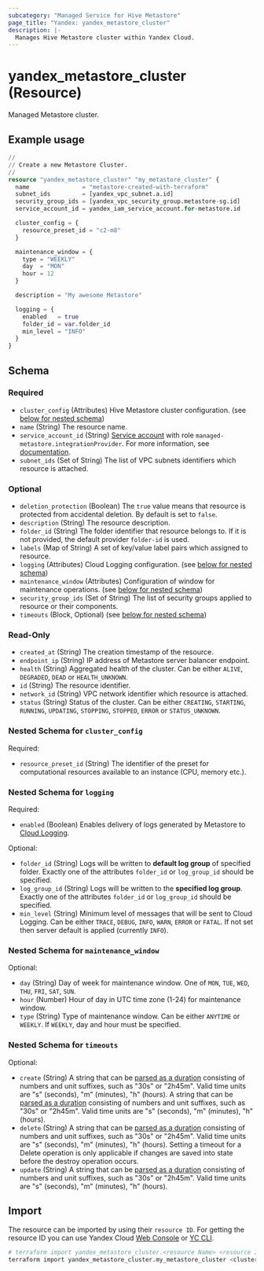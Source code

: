 ```yaml
---
subcategory: "Managed Service for Hive Metastore"
page_title: "Yandex: yandex_metastore_cluster"
description: |-
  Manages Hive Metastore cluster within Yandex Cloud.
---
```


# yandex_metastore_cluster (Resource)

Managed Metastore cluster.

## Example usage

```terraform
//
// Create a new Metastore Cluster.
//
resource "yandex_metastore_cluster" "my_metastore_cluster" {
  name               = "metastore-created-with-terraform"
  subnet_ids         = [yandex_vpc_subnet.a.id]
  security_group_ids = [yandex_vpc_security_group.metastore-sg.id]
  service_account_id = yandex_iam_service_account.for-metastore.id

  cluster_config = {
    resource_preset_id = "c2-m8"
  }

  maintenance_window = {
    type = "WEEKLY"
    day  = "MON"
    hour = 12
  }

  description = "My awesome Metastore"

  logging = {
    enabled   = true
    folder_id = var.folder_id
    min_level = "INFO"
  }
}
```

<!-- schema generated by tfplugindocs -->
## Schema

### Required

- `cluster_config` (Attributes) Hive Metastore cluster configuration. (see [below for nested schema](#nestedatt--cluster_config))
- `name` (String) The resource name.
- `service_account_id` (String) [Service account](https://yandex.cloud/docs/iam/concepts/users/service-accounts) with role `managed-metastore.integrationProvider`. For more information, see [documentation](https://yandex.cloud/docs/metadata-hub/concepts/metastore-impersonation).
- `subnet_ids` (Set of String) The list of VPC subnets identifiers which resource is attached.

### Optional

- `deletion_protection` (Boolean) The `true` value means that resource is protected from accidental deletion. By default is set to `false`.
- `description` (String) The resource description.
- `folder_id` (String) The folder identifier that resource belongs to. If it is not provided, the default provider `folder-id` is used.
- `labels` (Map of String) A set of key/value label pairs which assigned to resource.
- `logging` (Attributes) Cloud Logging configuration. (see [below for nested schema](#nestedatt--logging))
- `maintenance_window` (Attributes) Configuration of window for maintenance operations. (see [below for nested schema](#nestedatt--maintenance_window))
- `security_group_ids` (Set of String) The list of security groups applied to resource or their components.
- `timeouts` (Block, Optional) (see [below for nested schema](#nestedblock--timeouts))

### Read-Only

- `created_at` (String) The creation timestamp of the resource.
- `endpoint_ip` (String) IP address of Metastore server balancer endpoint.
- `health` (String) Aggregated health of the cluster. Can be either `ALIVE`, `DEGRADED`, `DEAD` or `HEALTH_UNKNOWN`.
- `id` (String) The resource identifier.
- `network_id` (String) VPC network identifier which resource is attached.
- `status` (String) Status of the cluster. Can be either `CREATING`, `STARTING`, `RUNNING`, `UPDATING`, `STOPPING`, `STOPPED`, `ERROR` or `STATUS_UNKNOWN`.

<a id="nestedatt--cluster_config"></a>
### Nested Schema for `cluster_config`

Required:

- `resource_preset_id` (String) The identifier of the preset for computational resources available to an instance (CPU, memory etc.).


<a id="nestedatt--logging"></a>
### Nested Schema for `logging`

Required:

- `enabled` (Boolean) Enables delivery of logs generated by Metastore to [Cloud Logging](https://yandex.cloud/docs/logging/).

Optional:

- `folder_id` (String) Logs will be written to **default log group** of specified folder. Exactly one of the attributes `folder_id` or `log_group_id` should be specified.
- `log_group_id` (String) Logs will be written to the **specified log group**. Exactly one of the attributes `folder_id` or `log_group_id` should be specified.
- `min_level` (String) Minimum level of messages that will be sent to Cloud Logging. Can be either `TRACE`, `DEBUG`, `INFO`, `WARN`, `ERROR` or `FATAL`. If not set then server default is applied (currently `INFO`).


<a id="nestedatt--maintenance_window"></a>
### Nested Schema for `maintenance_window`

Optional:

- `day` (String) Day of week for maintenance window. One of `MON`, `TUE`, `WED`, `THU`, `FRI`, `SAT`, `SUN`.
- `hour` (Number) Hour of day in UTC time zone (1-24) for maintenance window.
- `type` (String) Type of maintenance window. Can be either `ANYTIME` or `WEEKLY`. If `WEEKLY`, day and hour must be specified.


<a id="nestedblock--timeouts"></a>
### Nested Schema for `timeouts`

Optional:

- `create` (String) A string that can be [parsed as a duration](https://pkg.go.dev/time#ParseDuration) consisting of numbers and unit suffixes, such as "30s" or "2h45m". Valid time units are "s" (seconds), "m" (minutes), "h" (hours). A string that can be [parsed as a duration](https://pkg.go.dev/time#ParseDuration) consisting of numbers and unit suffixes, such as "30s" or "2h45m". Valid time units are "s" (seconds), "m" (minutes), "h" (hours).
- `delete` (String) A string that can be [parsed as a duration](https://pkg.go.dev/time#ParseDuration) consisting of numbers and unit suffixes, such as "30s" or "2h45m". Valid time units are "s" (seconds), "m" (minutes), "h" (hours). Setting a timeout for a Delete operation is only applicable if changes are saved into state before the destroy operation occurs.
- `update` (String) A string that can be [parsed as a duration](https://pkg.go.dev/time#ParseDuration) consisting of numbers and unit suffixes, such as "30s" or "2h45m". Valid time units are "s" (seconds), "m" (minutes), "h" (hours).

## Import

The resource can be imported by using their `resource ID`. For getting the resource ID you can use Yandex Cloud [Web Console](https://console.yandex.cloud) or [YC CLI](https://yandex.cloud/docs/cli/quickstart).

```bash
# terraform import yandex_metastore_cluster.<resource Name> <resource Id>
terraform import yandex_metastore_cluster.my_metastore_cluster <cluster-id>
```
